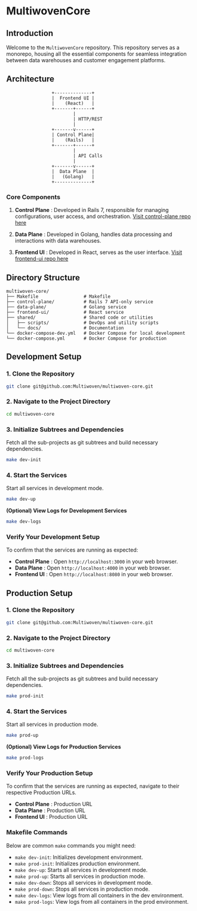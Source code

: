 # MultiwovenCore

## Introduction

Welcome to the `MultiwovenCore` repository. This repository serves as a monorepo, housing all the essential components for seamless integration between data warehouses and customer engagement platforms.

## Architecture

```plaintext
                 +--------------+
                 |  Frontend UI |
                 |    (React)   |
                 +-------+------+
                         |
                         | HTTP/REST
                         |
                 +-------v------+
                 | Control Plane|
                 |    (Rails)   |
                 +-------+------+
                         |
                         | API Calls
                         |
                 +-------v------+
                 |  Data Plane  |
                 |   (Golang)   |
                 +--------------+
```

### Core Components 

1. **Control Plane** : Developed in Rails 7, responsible for managing configurations, user access, and orchestration. [Visit control-plane repo here](https://github.com/Multiwoven/control-plane) 

2. **Data Plane** : Developed in Golang, handles data processing and interactions with data warehouses. 

3. **Frontend UI** : Developed in React, serves as the user interface. [Visit frontend-ui repo here](https://github.com/Multiwoven/frontend-ui)

## Directory Structure

```plaintext
multiwoven-core/
├── Makefile                 # Makefile
├── control-plane/           # Rails 7 API-only service
├── data-plane/              # Golang service
├── frontend-ui/             # React service
├── shared/                  # Shared code or utilities
│   ├── scripts/             # DevOps and utility scripts
│   └── docs/                # Documentation
└── docker-compose-dev.yml   # Docker Compose for local development
└── docker-compose.yml       # Docker Compose for production
```

## Development Setup

### 1. Clone the Repository

```bash
git clone git@github.com:Multiwoven/multiwoven-core.git
```


### 2. Navigate to the Project Directory

```bash
cd multiwoven-core
```


### 3. Initialize Subtrees and Dependencies

Fetch all the sub-projects as git subtrees and build necessary dependencies.

```bash
make dev-init
```

### 4. Start the Services

Start all services in development mode.

```bash
make dev-up
```

**(Optional) View Logs for Development Services**

```bash
make dev-logs
```


### Verify Your Development Setup

To confirm that the services are running as expected: 
- **Control Plane** : Open `http://localhost:3000` in your web browser. 
- **Data Plane** : Open `http://localhost:4000` in your web browser. 
- **Frontend UI** : Open `http://localhost:8080` in your web browser.

## Production Setup

### 1. Clone the Repository

```bash
git clone git@github.com:Multiwoven/multiwoven-core.git
```


### 2. Navigate to the Project Directory

```bash
cd multiwoven-core
```


### 3. Initialize Subtrees and Dependencies

Fetch all the sub-projects as git subtrees and build necessary dependencies.

```bash
make prod-init
```

### 4. Start the Services

Start all services in production mode.

```bash
make prod-up
```

**(Optional) View Logs for Production Services**

```bash
make prod-logs
```

### Verify Your Production Setup

To confirm that the services are running as expected, navigate to their respective Production URLs. 
- **Control Plane** : Production URL 
- **Data Plane** : Production URL 
- **Frontend UI** : Production URL

### Makefile Commands

Below are common `make` commands you might need: 
- `make dev-init`: Initializes development environment. 
- `make prod-init`: Initializes production environment. 
- `make dev-up`: Starts all services in development mode. 
- `make prod-up`: Starts all services in production mode. 
- `make dev-down`: Stops all services in development mode. 
- `make prod-down`: Stops all services in production mode.
- `make dev-logs`: View logs from all containers in the dev environment. 
- `make prod-logs`: View logs from all containers in the prod environment.